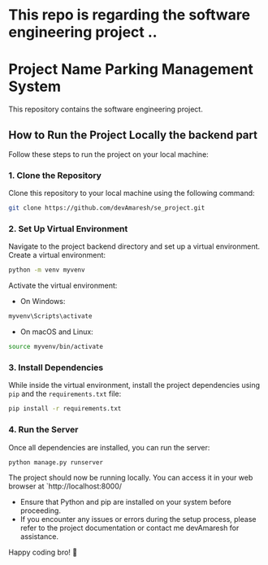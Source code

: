 # This repo is regarding the software engineering project ..

# Project Name Parking Management System
This repository contains the software engineering project.

## How to Run the Project Locally the backend part

Follow these steps to run the project on your local machine:

### 1. Clone the Repository

Clone this repository to your local machine using the following command:

```bash
git clone https://github.com/devAmaresh/se_project.git
```

### 2. Set Up Virtual Environment

Navigate to the project backend directory and set up a virtual environment.
Create a virtual environment:

```bash
python -m venv myvenv
```

Activate the virtual environment:

- On Windows:
```bash
myvenv\Scripts\activate
```

- On macOS and Linux:
```bash
source myvenv/bin/activate
```

### 3. Install Dependencies

While inside the virtual environment, install the project dependencies using `pip` and the `requirements.txt` file:

```bash
pip install -r requirements.txt
```

### 4. Run the Server

Once all dependencies are installed, you can run the server:

```bash
python manage.py runserver
```
The project should now be running locally. You can access it in your web browser at `http://localhost:8000/

- Ensure that Python and pip are installed on your system before proceeding.
- If you encounter any issues or errors during the setup process, please refer to the project documentation or contact me devAmaresh for assistance.

Happy coding bro! 🚀
